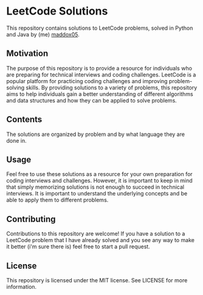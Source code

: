 # LeetCode Solutions
This repository contains solutions to LeetCode problems, solved in Python and Java by (me) [maddox05](https://github.com/maddox05).

## Motivation
The purpose of this repository is to provide a resource for individuals who are preparing for technical interviews and coding challenges. LeetCode is a popular platform for practicing coding challenges and improving problem-solving skills. By providing solutions to a variety of problems, this repository aims to help individuals gain a better understanding of different algorithms and data structures and how they can be applied to solve problems.

## Contents
The solutions are organized by problem and by what language they are done in.

## Usage
Feel free to use these solutions as a resource for your own preparation for coding interviews and challenges. However, it is important to keep in mind that simply memorizing solutions is not enough to succeed in technical interviews. It is important to understand the underlying concepts and be able to apply them to different problems.

## Contributing
Contributions to this repository are welcome! If you have a solution to a LeetCode problem that I have already solved and you see any way to make it better (i'm sure there is) feel free to start a pull request.

## License
This repository is licensed under the MIT license. See LICENSE for more information.
